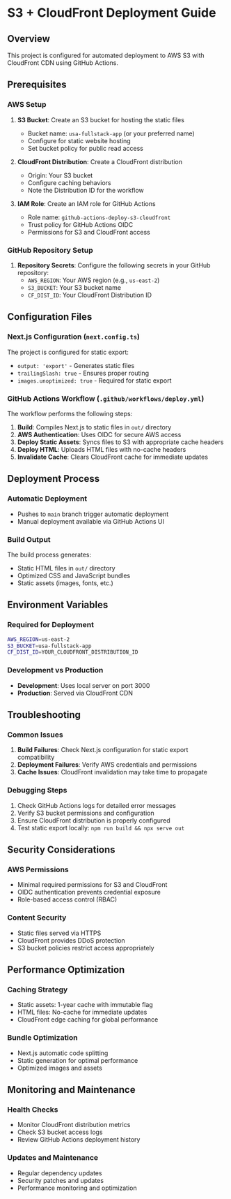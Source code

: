 # S3 + CloudFront Deployment Guide

## Overview
This project is configured for automated deployment to AWS S3 with CloudFront CDN using GitHub Actions.

## Prerequisites

### AWS Setup
1. **S3 Bucket**: Create an S3 bucket for hosting the static files
   - Bucket name: `usa-fullstack-app` (or your preferred name)
   - Configure for static website hosting
   - Set bucket policy for public read access

2. **CloudFront Distribution**: Create a CloudFront distribution
   - Origin: Your S3 bucket
   - Configure caching behaviors
   - Note the Distribution ID for the workflow

3. **IAM Role**: Create an IAM role for GitHub Actions
   - Role name: `github-actions-deploy-s3-cloudfront`
   - Trust policy for GitHub Actions OIDC
   - Permissions for S3 and CloudFront access

### GitHub Repository Setup
1. **Repository Secrets**: Configure the following secrets in your GitHub repository:
   - `AWS_REGION`: Your AWS region (e.g., `us-east-2`)
   - `S3_BUCKET`: Your S3 bucket name
   - `CF_DIST_ID`: Your CloudFront Distribution ID

## Configuration Files

### Next.js Configuration (`next.config.ts`)
The project is configured for static export:
- `output: 'export'` - Generates static files
- `trailingSlash: true` - Ensures proper routing
- `images.unoptimized: true` - Required for static export

### GitHub Actions Workflow (`.github/workflows/deploy.yml`)
The workflow performs the following steps:
1. **Build**: Compiles Next.js to static files in `out/` directory
2. **AWS Authentication**: Uses OIDC for secure AWS access
3. **Deploy Static Assets**: Syncs files to S3 with appropriate cache headers
4. **Deploy HTML**: Uploads HTML files with no-cache headers
5. **Invalidate Cache**: Clears CloudFront cache for immediate updates

## Deployment Process

### Automatic Deployment
- Pushes to `main` branch trigger automatic deployment
- Manual deployment available via GitHub Actions UI

### Build Output
The build process generates:
- Static HTML files in `out/` directory
- Optimized CSS and JavaScript bundles
- Static assets (images, fonts, etc.)

## Environment Variables

### Required for Deployment
```bash
AWS_REGION=us-east-2
S3_BUCKET=usa-fullstack-app
CF_DIST_ID=YOUR_CLOUDFRONT_DISTRIBUTION_ID
```

### Development vs Production
- **Development**: Uses local server on port 3000
- **Production**: Served via CloudFront CDN

## Troubleshooting

### Common Issues
1. **Build Failures**: Check Next.js configuration for static export compatibility
2. **Deployment Failures**: Verify AWS credentials and permissions
3. **Cache Issues**: CloudFront invalidation may take time to propagate

### Debugging Steps
1. Check GitHub Actions logs for detailed error messages
2. Verify S3 bucket permissions and configuration
3. Ensure CloudFront distribution is properly configured
4. Test static export locally: `npm run build && npx serve out`

## Security Considerations

### AWS Permissions
- Minimal required permissions for S3 and CloudFront
- OIDC authentication prevents credential exposure
- Role-based access control (RBAC)

### Content Security
- Static files served via HTTPS
- CloudFront provides DDoS protection
- S3 bucket policies restrict access appropriately

## Performance Optimization

### Caching Strategy
- Static assets: 1-year cache with immutable flag
- HTML files: No-cache for immediate updates
- CloudFront edge caching for global performance

### Bundle Optimization
- Next.js automatic code splitting
- Static generation for optimal performance
- Optimized images and assets

## Monitoring and Maintenance

### Health Checks
- Monitor CloudFront distribution metrics
- Check S3 bucket access logs
- Review GitHub Actions deployment history

### Updates and Maintenance
- Regular dependency updates
- Security patches and updates
- Performance monitoring and optimization
